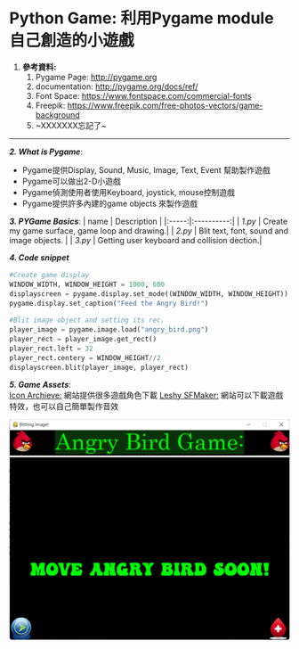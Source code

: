 # Python Game: 利用Pygame module 自己創造的小遊戲
  
1. **參考資料:**
    1. Pygame Page: http://pygame.org
    2. documentation: http://pygame.org/docs/ref/
    3. Font Space: https://www.fontspace.com/commercial-fonts
    4. Freepik: https://www.freepik.com/free-photos-vectors/game-background
    5. ~XXXXXXX忘記了~


------

**_2. What is Pygame_**:
  * Pygame提供Display, Sound, Music, Image, Text, Event 幫助製作遊戲
  * Pygame可以做出2-D小遊戲
  * Pygame偵測使用者使用Keyboard, joystick, mouse控制遊戲
  * Pygame提供許多內建的game objects 來製作遊戲

**_3. PYGame Basics_**:
| name | Description |
|:-----:|:----------:|
| _1.py_ | Create my game surface, game loop and drawing.|
| _2.py_ | Blit text, font, sound and image objects.   |
| _3.py_ | Getting user keyboard and collision dection.|

**_4. Code snippet_**
```python
#Create game display
WINDOW_WIDTH, WINDOW_HEIGHT = 1000, 600
displayscreen = pygame.display.set_mode((WINDOW_WIDTH, WINDOW_HEIGHT))
pygame.display.set_caption("Feed the Angry Bird!")

```
```python
#Blit image object and setting its rec.
player_image = pygame.image.load("angry_bird.png")
player_rect = player_image.get_rect()
player_rect.left = 32
player_rect.centery = WINDOW_HEIGHT//2
displayscreen.blit(player_image, player_rect)

```
**_5. Game Assets_**:<br>
[Icon Archieve:](https://iconarchive.com/) 網站提供很多遊戲角色下載
[Leshy SFMaker:](https://www.leshylabs.com/apps/sfMaker/) 網站可以下載遊戲特效，也可以自己簡單製作音效
    
    
![2.py程式截圖](https://github.com/FANG960311/PYGAME_basics/blob/main/1.png)
